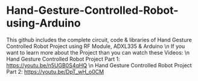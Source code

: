 # Hand-Gesture-Controlled-Robot-using-Arduino
This github includes the complete circuit, code &amp; libraries of Hand Gesture Controlled Robot Project using RF Module, ADXL335 &amp; Arduino \n
If you want to learn more about the Project than you can watch these Videos: \n
Hand Gesture Controlled Robot Project Part 1: https://youtu.be/n5UGB0S4qHQ \n
Hand Gesture Controlled Robot Project Part 2: https://youtu.be/DpT_wH_o0CM

